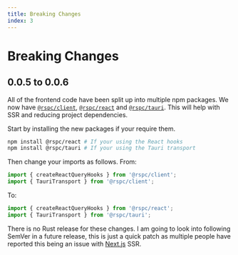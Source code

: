 ```yaml
---
title: Breaking Changes
index: 3
---
```


# Breaking Changes

## 0.0.5 to 0.0.6

All of the frontend code have been split up into multiple npm packages. We now have [`@rspc/client`](https://www.npmjs.com/package/@rspc/client), [`@rspc/react`](https://www.npmjs.com/package/@rspc/react) and [`@rspc/tauri`](https://www.npmjs.com/package/@rspc/tauri). This will help with SSR and reducing project dependencies.

Start by installing the new packages if your require them.

```bash
npm install @rspc/react # If your using the React hooks
npm install @rspc/tauri # If your using the Tauri transport
```

Then change your imports as follows. From:

```ts
import { createReactQueryHooks } from '@rspc/client';
import { TauriTransport } from '@rspc/client';
```

To:

```ts
import { createReactQueryHooks } from '@rspc/react';
import { TauriTransport } from '@rspc/tauri';
```

There is no Rust release for these changes. I am going to look into following SemVer in a future release, this is just a quick patch as multiple people have reported this being an issue with [Next.js](https://nextjs.org) SSR.
